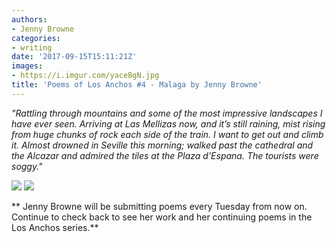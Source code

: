 ```yaml
---
authors:
- Jenny Browne
categories:
- writing
date: '2017-09-15T15:11:21Z'
images:
- https://i.imgur.com/yaceBgN.jpg
title: 'Poems of Los Anchos #4 - Malaga by Jenny Browne'
---
```

_"Rattling through mountains and some of the most impressive landscapes I have ever seen. Arriving at Las Mellizas now, and it’s still raining, mist rising from huge chunks of rock each side of the train. I want to get out and climb it. Almost drowned in Seville this morning; walked past the cathedral and the Alcazar and admired the tiles at the Plaza d’Espana. The tourists were soggy."_

![](https://i.imgur.com/liSOCOo.jpg "")
![](https://i.imgur.com/TBEVOJQ.jpg "")


**
Jenny Browne will be submitting poems every Tuesday from now on. Continue to check back to see her work and her continuing poems in the Los Anchos series.**
